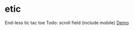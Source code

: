 # etic
End-less tic tac toe
Todo: scroll field (include mobile)
[Demo](https://a13ks3y.github.io/etic/)